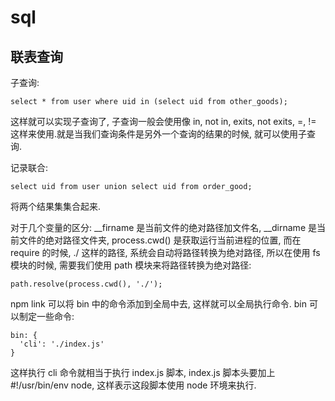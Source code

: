 # sql

## 联表查询
子查询:
```
select * from user where uid in (select uid from other_goods);
```
这样就可以实现子查询了, 子查询一般会使用像 in, not in, exits, not exits, =, != 这样来使用.就是当我们查询条件是另外一个查询的结果的时候, 就可以使用子查询.

记录联合:
```
select uid from user union select uid from order_good;
```
将两个结果集集合起来.

对于几个变量的区分: __firname 是当前文件的绝对路径加文件名, __dirname 是当前文件的绝对路径文件夹, process.cwd() 是获取运行当前进程的位置,
而在 require 的时候, ./ 这样的路径, 系统会自动将路径转换为绝对路径, 所以在使用 fs 模块的时候, 需要我们使用 path 模块来将路径转换为绝对路径:
```
path.resolve(process.cwd(), './');
```
npm link 可以将 bin 中的命令添加到全局中去, 这样就可以全局执行命令.
bin 可以制定一些命令:
```
bin: {
  'cli': './index.js'
}
```
这样执行 cli 命令就相当于执行 index.js 脚本, index.js 脚本头要加上 #!/usr/bin/env node, 这样表示这段脚本使用 node 环境来执行.
